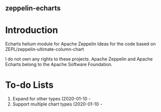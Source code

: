 ## zeppelin-echarts
# Introduction
Echarts helium module for Apache Zeppelin
Ideas for the code based on ZEPL/zeppelin-ultimate-column-chart

I do not own any rights to these projects.
Apache Zeppelin and Apache Echarts belong to the Apache Software Foundation.

# To-do Lists
1. Expand for other types (2020-01-10 -
2. Support multiple chart types (2020-01-10 -
